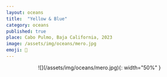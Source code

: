 ```yaml
---
layout: oceans
title:  "Yellow & Blue"
category: oceans
published: true
place: Cabo Pulmo, Baja California, 2023
image: /assets/img/oceans/mero.jpg
emoji: 🐋
---
```


<div align="center" markdown="1">
![](/assets/img/oceans/mero.jpg){: width="50%" }
</div>
